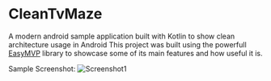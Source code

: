 # CleanTvMaze
A modern android sample application built with Kotlin to show clean architecture usage in Android
This project was built using the powerfull [EasyMVP](https://github.com/6thsolution/EasyMVP/) library 
to showcase some of its main features and how useful it is.

Sample Screenshot:
![Screenshot1](https://github.com/mohamad-amin/CleanTvMaze/blob/master/art/1.png)
